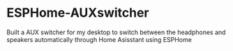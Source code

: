 # ESPHome-AUXswitcher
Built a AUX switcher for my desktop to switch between the headphones and speakers automatically through Home Asisstant using ESPHome
